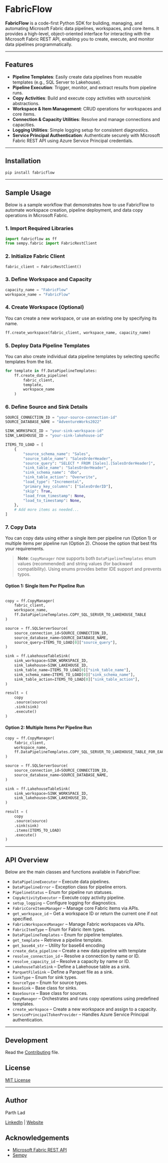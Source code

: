 # FabricFlow

**FabricFlow** is a code-first Python SDK for building, managing, and automating Microsoft Fabric data pipelines, workspaces, and core items. It provides a high-level, object-oriented interface for interacting with the Microsoft Fabric REST API, enabling you to create, execute, and monitor data pipelines programmatically.

---

## Features

- **Pipeline Templates**: Easily create data pipelines from reusable templates (e.g., SQL Server to Lakehouse).
- **Pipeline Execution**: Trigger, monitor, and extract results from pipeline runs.
- **Copy Activities**: Build and execute copy activities with source/sink abstractions.
- **Workspace & Item Management**: CRUD operations for workspaces and core items.
- **Connection & Capacity Utilities**: Resolve and manage connections and capacities.
- **Logging Utilities**: Simple logging setup for consistent diagnostics.
- **Service Principal Authentication**: Authenticate securely with Microsoft Fabric REST API using Azure Service Principal credentials.

---

## Installation

```sh
pip install fabricflow
```

---

## Sample Usage

Below is a sample workflow that demonstrates how to use FabricFlow to automate workspace creation, pipeline deployment, and data copy operations in Microsoft Fabric.

### 1. Import Required Libraries

```python
import fabricflow as ff
from sempy.fabric import FabricRestClient
```

### 2. Initialize Fabric Client

```python
fabric_client = FabricRestClient()
```

### 3. Define Workspace and Capacity

```python
capacity_name = "FabricFlow"
workspace_name = "FabricFlow"
```

### 4. Create Workspace (Optional)

You can create a new workspace, or use an existing one by specifying its name.

```python
ff.create_workspace(fabric_client, workspace_name, capacity_name)
```

### 5. Deploy Data Pipeline Templates

You can also create individual data pipeline templates by selecting specific templates from the list.

```python
for template in ff.DataPipelineTemplates:
    ff.create_data_pipeline(
        fabric_client,
        template,
        workspace_name
    )
```

### 6. Define Source and Sink Details

```python
SOURCE_CONNECTION_ID = "your-source-connection-id"
SOURCE_DATABASE_NAME = "AdventureWorks2022"

SINK_WORKSPACE_ID = "your-sink-workspace-id"
SINK_LAKEHOUSE_ID = "your-sink-lakehouse-id"

ITEMS_TO_LOAD = [
    {
        "source_schema_name": "Sales",
        "source_table_name": "SalesOrderHeader",
        "source_query": "SELECT * FROM [Sales].[SalesOrderHeader]",
        "sink_table_name": "SalesOrderHeader",
        "sink_schema_name": "dbo",
        "sink_table_action": "Overwrite",
        "load_type": "Incremental",
        "primary_key_columns": ["SalesOrderID"],
        "skip": True,
        "load_from_timestamp": None,
        "load_to_timestamp": None,
    },
    # Add more items as needed...
]
```

### 7. Copy Data

You can copy data using either a single item per pipeline run (Option 1) or multiple items per pipeline run (Option 2). Choose the option that best fits your requirements.

> **Note**: `CopyManager` now supports both `DataPipelineTemplates` enum values (recommended) and string values (for backward compatibility). Using enums provides better IDE support and prevents typos.

#### Option 1: Single Item Per Pipeline Run

```python

copy = ff.CopyManager(
    fabric_client,
    workspace_name,
    ff.DataPipelineTemplates.COPY_SQL_SERVER_TO_LAKEHOUSE_TABLE
)

source = ff.SQLServerSource(
    source_connection_id=SOURCE_CONNECTION_ID,
    source_database_name=SOURCE_DATABASE_NAME,
    source_query=ITEMS_TO_LOAD[0]["source_query"],
)

sink = ff.LakehouseTableSink(
    sink_workspace=SINK_WORKSPACE_ID,
    sink_lakehouse=SINK_LAKEHOUSE_ID,
    sink_table_name=ITEMS_TO_LOAD[0]["sink_table_name"],
    sink_schema_name=ITEMS_TO_LOAD[0]["sink_schema_name"],
    sink_table_action=ITEMS_TO_LOAD[0]["sink_table_action"],
)

result = (
    copy
    .source(source)
    .sink(sink)
    .execute()
)

```

#### Option 2: Multiple Items Per Pipeline Run

```python
copy = ff.CopyManager(
    fabric_client,
    workspace_name,
    ff.DataPipelineTemplates.COPY_SQL_SERVER_TO_LAKEHOUSE_TABLE_FOR_EACH
)

source = ff.SQLServerSource(
    source_connection_id=SOURCE_CONNECTION_ID,
    source_database_name=SOURCE_DATABASE_NAME,
)

sink = ff.LakehouseTableSink(
    sink_workspace=SINK_WORKSPACE_ID,
    sink_lakehouse=SINK_LAKEHOUSE_ID,
)

result = (
    copy
    .source(source)
    .sink(sink)
    .items(ITEMS_TO_LOAD)
    .execute()
)
```

---

## API Overview

Below are the main classes and functions available in FabricFlow:

- `DataPipelineExecutor` – Execute data pipelines.
- `DataPipelineError` – Exception class for pipeline errors.
- `PipelineStatus` – Enum for pipeline run statuses.
- `CopyActivityExecutor` – Execute copy activity pipeline.
- `setup_logging` – Configure logging for diagnostics.
- `FabricCoreItemsManager` – Manage core Fabric items via APIs.
- `get_workspace_id` – Get a workspace ID or return the current one if not specified.
- `FabricWorkspacesManager` – Manage Fabric workspaces via APIs.
- `FabricItemType` – Enum for Fabric item types.
- `DataPipelineTemplates` – Enum for pipeline templates.
- `get_template` – Retrieve a pipeline template.
- `get_base64_str` – Utility for base64 encoding
- `create_data_pipeline` – Create a new data pipeline with template
- `resolve_connection_id` – Resolve a connection by name or ID.
- `resolve_capacity_id` – Resolve a capacity by name or ID.
- `LakehouseTableSink` – Define a Lakehouse table as a sink.
- `ParquetFileSink` – Define a Parquet file as a sink.
- `SinkType` – Enum for sink types.
- `SourceType` – Enum for source types.
- `BaseSink` – Base class for sinks.
- `BaseSource` – Base class for sources.
- `CopyManager` – Orchestrates and runs copy operations using predefined templates.
- `create_workspace` – Create a new workspace and assign to a capacity.
- `ServicePrincipalTokenProvider` – Handles Azure Service Principal authentication.

---

## Development

Read the [Contributing](CONTRIBUTING.md) file.

## License

[MIT License](LICENSE)

---

## Author

Parth Lad

[LinkedIn](https://www.linkedin.com/in/ladparth/) | [Website](https://thenavigatedata.com/)

## Acknowledgements

- [Microsoft Fabric REST API](https://learn.microsoft.com/en-us/rest/api/fabric/)
- [Sempy](https://pypi.org/project/sempy/)

